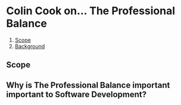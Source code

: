 # Colin Cook on... The Professional Balance
1. [Scope](#scope)
2. [Background](#background)

## Scope

## Why is The Professional Balance important important to Software Development?

